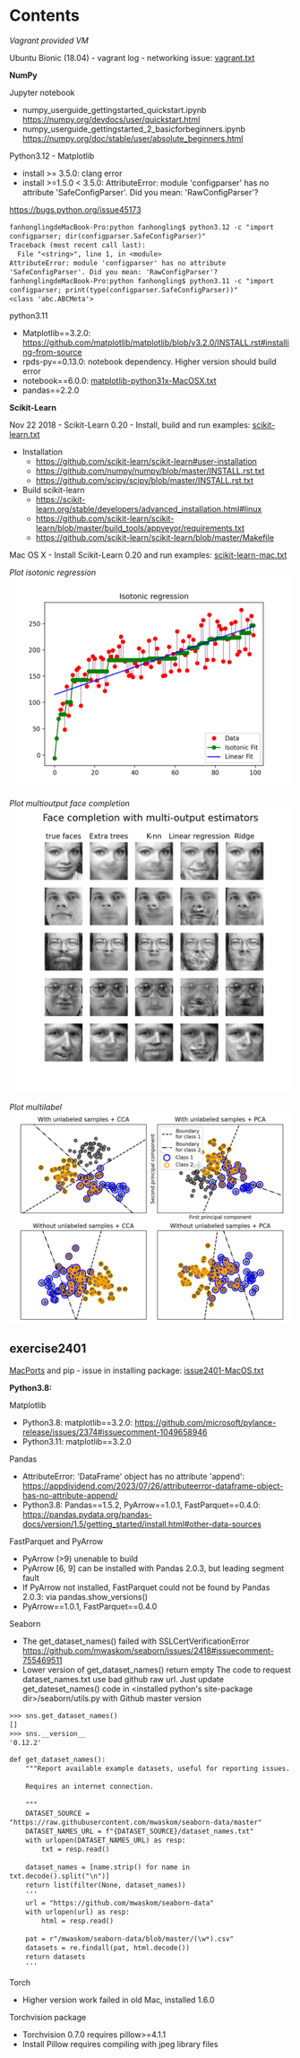 # Contents

_Vagrant provided VM_

Ubuntu Bionic (18.04) - vagrant log - networking issue: [vagrant.txt](./vagrant.txt)

**NumPy**

Jupyter notebook
- numpy_userguide_gettingstarted_quickstart.ipynb <https://numpy.org/devdocs/user/quickstart.html>
- numpy_userguide_gettingstarted_2_basicforbeginners.ipynb <https://numpy.org/doc/stable/user/absolute_beginners.html>

Python3.12 - Matplotlib
+ install >= 3.5.0: clang error
+ install >=1.5.0 < 3.5.0: AttributeError: module 'configparser' has no attribute 'SafeConfigParser'. Did you mean: 'RawConfigParser'?

https://bugs.python.org/issue45173
```
fanhonglingdeMacBook-Pro:python fanhongling$ python3.12 -c "import configparser; dir(configparser.SafeConfigParser)"
Traceback (most recent call last):
  File "<string>", line 1, in <module>
AttributeError: module 'configparser' has no attribute 'SafeConfigParser'. Did you mean: 'RawConfigParser'?
fanhonglingdeMacBook-Pro:python fanhongling$ python3.11 -c "import configparser; print(type(configparser.SafeConfigParser))"
<class 'abc.ABCMeta'>
```

python3.11
+ Matplotlib==3.2.0: <https://github.com/matplotlib/matplotlib/blob/v3.2.0/INSTALL.rst#installing-from-source>
+ rpds-py==0.13.0: notebook dependency. Higher version should build error
+ notebook==6.0.0: [matplotlib-python31x-MacOSX.txt](matplotlib-python31x-MacOSX.txt)
+ pandas==2.2.0
    
**Scikit-Learn**

Nov 22 2018 - Scikit-Learn 0.20 - Install, build and run examples: [scikit-learn.txt](./scikit-learn.txt)
+ Installation
    - https://github.com/scikit-learn/scikit-learn#user-installation
    - https://github.com/numpy/numpy/blob/master/INSTALL.rst.txt
    - https://github.com/scipy/scipy/blob/master/INSTALL.rst.txt
+ Build scikit-learn
    - https://scikit-learn.org/stable/developers/advanced_installation.html#linux
    - https://github.com/scikit-learn/scikit-learn/blob/master/build_tools/appveyor/requirements.txt
    - https://github.com/scikit-learn/scikit-learn/blob/master/Makefile 

Mac OS X - Install Scikit-Learn 0.20 and run examples: [scikit-learn-mac.txt](./scikit-learn-mac.txt)

_Plot isotonic regression_
![屏幕快照 2018-11-22 上午9.49.21.png](屏幕快照%202018-11-22%20上午9.49.21.png)

_Plot multioutput face completion_
![屏幕快照 2018-11-22 上午9.57.29.png](屏幕快照%202018-11-22%20上午9.57.29.png)

_Plot multilabel_
![屏幕快照 2018-11-22 上午10.01.23.png](屏幕快照%202018-11-22%20上午10.01.23.png)

## exercise2401

[MacPorts](https://www.macports.org/) and pip - issue in installing package: [issue2401-MacOS.txt](./issue2401-MacOS.txt)

**Python3.8:**

Matplotlib
- Python3.8: matplotlib==3.2.0: <https://github.com/microsoft/pylance-release/issues/2374#issuecomment-1049658946>
- Python3.11: matplotlib==3.2.0

Pandas
- AttributeError: 'DataFrame' object has no attribute 'append': <https://appdividend.com/2023/07/26/attributeerror-dataframe-object-has-no-attribute-append/>
- Python3.8: Pandas==1.5.2, PyArrow==1.0.1, FastParquet==0.4.0: <https://pandas.pydata.org/pandas-docs/version/1.5/getting_started/install.html#other-data-sources>

FastParquet and PyArrow
- PyArrow (>9) unenable to build
- PyArrow [6, 9] can be installed with Pandas 2.0.3, but leading segment fault
- If PyArrow not installed, FastParquet could not be found by Pandas 2.0.3: via pandas.show_versions()
- PyArrow==1.0.1, FastParquet==0.4.0

Seaborn
- The get_dataset_names() failed with SSLCertVerificationError <https://github.com/mwaskom/seaborn/issues/2418#issuecomment-755469511>
- Lower version of get_dataset_names() return empty
    The code to request dataset_names.txt use bad github raw url. Just update get_dateset_names() code in <installed python's site-package dir>/seaborn/utils.py with Github master version

```
>>> sns.get_dataset_names()
[]
>>> sns.__version__
'0.12.2'
```

```
def get_dataset_names():
    """Report available example datasets, useful for reporting issues.

    Requires an internet connection.

    """
    DATASET_SOURCE = "https://raw.githubusercontent.com/mwaskom/seaborn-data/master"
    DATASET_NAMES_URL = f"{DATASET_SOURCE}/dataset_names.txt"
    with urlopen(DATASET_NAMES_URL) as resp:
        txt = resp.read()

    dataset_names = [name.strip() for name in txt.decode().split("\n")]
    return list(filter(None, dataset_names))
    '''
    url = "https://github.com/mwaskom/seaborn-data"
    with urlopen(url) as resp:
        html = resp.read()

    pat = r"/mwaskom/seaborn-data/blob/master/(\w*).csv"
    datasets = re.findall(pat, html.decode())
    return datasets
    '''
```

Torch
- Higher version work failed in old Mac, installed 1.6.0

Torchvision package
- Torchvision 0.7.0 requires pillow>=4.1.1
- Install Pillow requires compiling with jpeg library files






